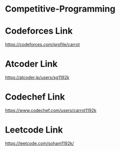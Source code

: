 # Competitive-Programming
# Codeforces Link
https://codeforces.com/profile/carrot
# Atcoder Link
https://atcoder.jp/users/sg1192k
# Codechef Link
https://www.codechef.com/users/carrot1192k
# Leetcode Link
https://leetcode.com/soham1192k/
